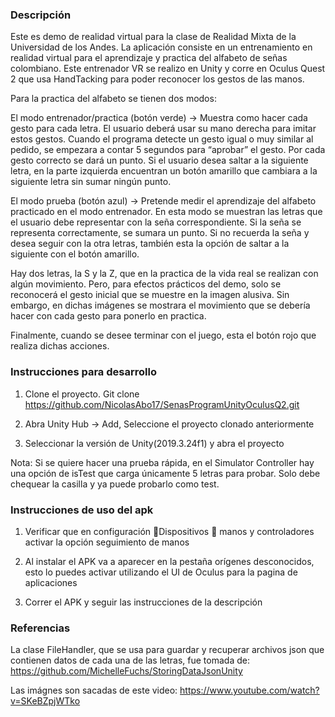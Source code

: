 

### Descripción
Este es demo de realidad virtual para la clase de Realidad Mixta de la Universidad de los Andes.  La aplicación consiste en un entrenamiento en realidad virtual para el aprendizaje y practica  del alfabeto de señas colombiano. Este entrenador VR se  realizo en Unity y corre en Oculus Quest 2 que usa HandTacking para poder reconocer los gestos de las manos.

Para la practica del alfabeto se tienen dos modos: 

El modo entrenador/practica (botón verde) -> Muestra como hacer cada gesto para cada letra. El usuario deberá usar su mano derecha para imitar estos gestos. Cuando el programa detecte un gesto igual o muy similar al pedido, se empezara a contar 5 segundos para “aprobar” el gesto. Por cada gesto correcto se dará un punto. Si el usuario desea saltar a la siguiente letra, en la parte izquierda encuentran un botón amarillo que cambiara a la siguiente letra sin sumar ningún punto.

El modo prueba (botón azul) -> Pretende medir el aprendizaje del alfabeto practicado en el modo entrenador. En esta modo se muestran las letras que el usuario debe representar con la seña correspondiente. Si la seña se representa correctamente, se sumara un punto. Si no recuerda la seña y desea seguir con la otra letras, también esta la opción de saltar a la siguiente con el botón amarillo. 

Hay dos letras, la S y la Z, que en la practica de la vida real se realizan con algún movimiento. Pero, para efectos prácticos del demo, solo se reconocerá el gesto inicial que se muestre en la imagen alusiva. Sin embargo, en dichas imágenes se mostrara el movimiento que se debería hacer con cada gesto para ponerlo en practica.

Finalmente, cuando se desee terminar con el juego, esta el botón rojo que realiza dichas acciones. 

### Instrucciones para desarrollo
1.	Clone el proyecto.  Git clone https://github.com/NicolasAbo17/SenasProgramUnityOculusQ2.git

2.	Abra Unity Hub -> Add, Seleccione el proyecto clonado anteriormente

3.	Seleccionar la versión de Unity(2019.3.24f1) y abra el proyecto 

Nota: Si se quiere hacer una prueba rápida, en el Simulator Controller hay una opción de isTest que carga únicamente 5 letras para probar. Solo debe chequear la casilla y ya puede probarlo como test. 

### Instrucciones de uso del apk
1.	Verificar que en configuración Dispositivos  manos y controladores  activar la opción seguimiento de manos 

2.	Al instalar el APK va a aparecer en la pestaña orígenes desconocidos, esto lo puedes activar utilizando el UI de Oculus para la pagina de aplicaciones 

3.	Correr el APK y seguir las instrucciones de la descripción 

### Referencias
La clase FileHandler, que se usa para guardar y recuperar archivos json que contienen datos de cada una de las letras, fue tomada de: https://github.com/MichelleFuchs/StoringDataJsonUnity 

Las imágnes son sacadas de este video: https://www.youtube.com/watch?v=SKeBZpjWTko
